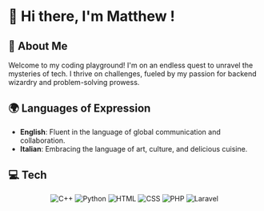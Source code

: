 
# 👋 Hi there, I'm Matthew !

## 🚀 About Me
Welcome to my coding playground! I'm on an endless quest to unravel the mysteries of tech. I thrive on challenges, fueled by my passion for backend wizardry and problem-solving prowess.

## 🌍 Languages of Expression

- **English**: Fluent in the language of global communication and collaboration.
- **Italian**: Embracing the language of art, culture, and delicious cuisine.

## 💻 Tech

<p align="center">
    <img src="https://img.shields.io/badge/C++-00599C?style=for-the-badge&logo=c%2B%2B&logoColor=white" alt="C++">
    <img src="https://img.shields.io/badge/Python-3776AB?style=for-the-badge&logo=python&logoColor=white" alt="Python">
    <img src="https://img.shields.io/badge/HTML5-E34F26?style=for-the-badge&logo=html5&logoColor=white" alt="HTML">
    <img src="https://img.shields.io/badge/CSS3-1572B6?style=for-the-badge&logo=css3&logoColor=white" alt="CSS">
    <img src="https://img.shields.io/badge/PHP-777BB4?style=for-the-badge&logo=php&logoColor=white" alt="PHP">
    <img src="https://img.shields.io/badge/Laravel-FF2D20?style=for-the-badge&logo=laravel&logoColor=white" alt="Laravel">
</p>


<!--
<div align="center">
  <h1>Hello, I'm Matthew Magdy Abdalla! 👋</h1>
  <p>Passionate backend developer | Tech enthusiast | Problem solver</p>
  <img src="https://github.com/yourusername.png" width="200px" alt="Matthew Magdy Abdalla">
  <p>I'm a backend developer with a knack for solving complex problems and a passion for learning new technologies.</p>
</div>

## About Me
I'm a passionate backend developer with a strong background in information technology. I enjoy learning new technologies, coding with statically typed programming languages (it's okay to use dynamically typed ones), solving problems, and debugging mysterious code lines.

## Human Languages
- **English**
- **Italian**

## Technologies and Programming Languages I Know
<div align="center">
  <img src="https://img.shields.io/badge/C++-00599C?style=for-the-badge&logo=c%2B%2B&logoColor=white" alt="C++">
  <img src="https://img.shields.io/badge/Python-3776AB?style=for-the-badge&logo=python&logoColor=white" alt="Python">
  <img src="https://img.shields.io/badge/HTML5-E34F26?style=for-the-badge&logo=html5&logoColor=white" alt="HTML">
  <img src="https://img.shields.io/badge/CSS3-1572B6?style=for-the-badge&logo=css3&logoColor=white" alt="CSS">
  <img src="https://img.shields.io/badge/PHP-777BB4?style=for-the-badge&logo=php&logoColor=white" alt="PHP">
  <img src="https://img.shields.io/badge/Laravel-FF2D20?style=for-the-badge&logo=laravel&logoColor=white" alt="Laravel">
</div>



# Hello, I'm Matthew Magdy Abdalla! 👋

## About Me
I'm a passionate backend developer with a strong background in information technology. I enjoy learning new technologies, coding with statically typed programming languages (it's okay to use dynamically typed ones), solving problems, and debugging mysterious code lines.

## Human Languages

- **English**
- **Italian**


## Technologies and Programming Languages I Know

<p align="center">
    <img src="https://img.shields.io/badge/C++-00599C?style=for-the-badge&logo=c%2B%2B&logoColor=white" alt="C++">
    <img src="https://img.shields.io/badge/Python-3776AB?style=for-the-badge&logo=python&logoColor=white" alt="Python">
    <img src="https://img.shields.io/badge/HTML5-E34F26?style=for-the-badge&logo=html5&logoColor=white" alt="HTML">
    <img src="https://img.shields.io/badge/CSS3-1572B6?style=for-the-badge&logo=css3&logoColor=white" alt="CSS">
    <img src="https://img.shields.io/badge/PHP-777BB4?style=for-the-badge&logo=php&logoColor=white" alt="PHP">
    <img src="https://img.shields.io/badge/Laravel-FF2D20?style=for-the-badge&logo=laravel&logoColor=white" alt="Laravel">
</p> -->


